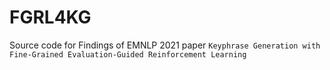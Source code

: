 # FGRL4KG
Source code for Findings of EMNLP 2021 paper ``Keyphrase Generation with Fine-Grained Evaluation-Guided Reinforcement Learning`` 
